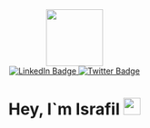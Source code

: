 
<div id="header" align="center">
  <img src="https://media.giphy.com/media/v1.Y2lkPTc5MGI3NjExOTk5ZTFmMDc4NTNhNGUzODc0MGIyY2Y4YzU5MDBkZjFkNGM1OTE4ZCZlcD12MV9pbnRlcm5hbF9naWZzX2dpZklkJmN0PXM/XwBzLXzYq7ljHBXkHk/giphy.gif" width="100"/>
</div>

<div id="badges" align="center">
  <a href="https://www.linkedin.com/in/israfil-yusibov-095838277/">
    <img src="https://img.shields.io/badge/LinkedIn-blue?style=for-the-badge&logo=linkedin&logoColor=white" alt="LinkedIn Badge"/>
  </a>
  <a href="https://t.me/TERRIBLE666zz">
    <img src="https://img.shields.io/badge/Telegram-blue?style=for-the-badge&logo=telegram&logoColor=white" alt="Twitter Badge"/>
  </a>
</div>

<div align="center">
  <img src="https://komarev.com/ghpvc/?username=iym666&style=flat-square&color=blue" alt=""/>
</div>

<h1 align="center">
  Hey, I`m Israfil
  <img src ="https://media.giphy.com/media/v1.Y2lkPTc5MGI3NjExN2JkODdhZTc2MGVjM2M1MTY0OGY2MGFkODIzNWRlZDBlMTg2Y2I2ZSZlcD12MV9pbnRlcm5hbF9naWZzX2dpZklkJmN0PXM/hvRJCLFzcasrR4ia7z/giphy.gif" width="30px"/>
</h1>
  
